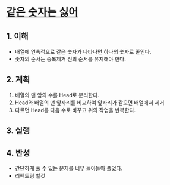 # [같은 숫자는 싫어](https://programmers.co.kr/learn/courses/30/lessons/12906)

## 1. 이해

- 배열에 연속적으로 같은 숫자가 나타나면 하나의 숫자로 줄인다.
- 숫자의 순서는 중복제거 전의 순서를 유지해야 한다.

## 2. 계획

1. 배열의 맨 앞의 수를 Head로 분리한다.
2. Head와 배열의 맨 앞자리를 비교하여 앞자리가 같으면 배열에서 제거
3. 다르면 Head를 다음 수로 바꾸고 위의 작업을 반복한다.

## 3. 실행

## 4. 반성

- 간단하게 풀 수 있는 문제를 너무 돌아돌아 풀었다.
- 리펙토링 할것
